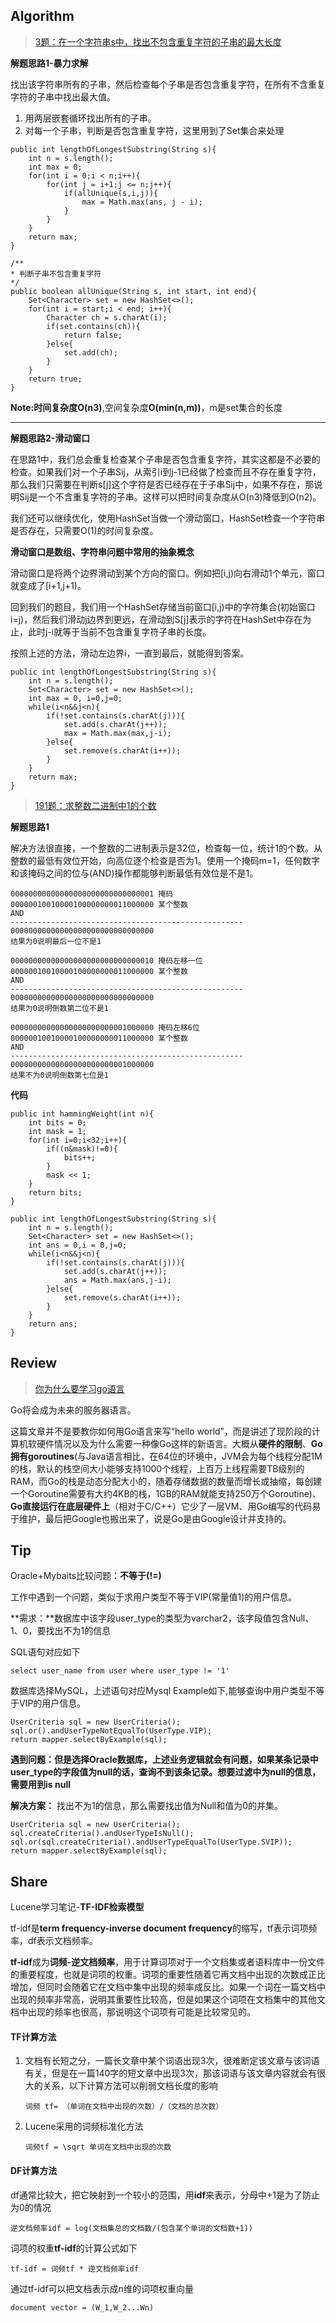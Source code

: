 ## Algorithm

> [3题：在一个字符串s中，找出不包含重复字符的子串的最大长度](<https://leetcode.com/problems/longest-substring-without-repeating-characters/>)

**解题思路1-暴力求解**

找出该字符串所有的子串，然后检查每个子串是否包含重复字符，在所有不含重复字符的子串中找出最大值。

1. 用两层嵌套循环找出所有的子串。
2. 对每一个子串，判断是否包含重复字符，这里用到了Set集合来处理

```
public int lengthOfLongestSubstring(String s){
    int n = s.length();
    int max = 0;
    for(int i = 0;i < n;i++){
        for(int j = i+1;j <= n;j++){
            if(allUnique(s,i,j)){
                max = Math.max(ans, j - i);
            }
        }
    }
    return max;
}

/**
* 判断子串不包含重复字符
*/
public boolean allUnique(String s, int start, int end){
    Set<Character> set = new HashSet<>();
    for(int i = start;i < end; i++){
        Character ch = s.charAt(i);
        if(set.contains(ch)){
            return false;
        }else{
            set.add(ch);
        }
    }
    return true;
}
```

**Note:**时间复杂度**O(n3)**,空间复杂度**O(min(n,m))**，m是set集合的长度

------

**解题思路2-滑动窗口**

在思路1中，我们总会重复检查某个子串是否包含重复字符，其实这都是不必要的检查。如果我们对一个子串Sij，从索引i到j-1已经做了检查而且不存在重复字符，那么我们只需要在判断s[j]这个字符是否已经存在于子串Sij中，如果不存在，那说明Sij是一个不含重复字符的子串。这样可以把时间复杂度从O(n3)降低到O(n2)。

我们还可以继续优化，使用HashSet当做一个滑动窗口，HashSet检查一个字符串是否存在，只需要O(1)的时间复杂度。

**滑动窗口是数组、字符串问题中常用的抽象概念**

滑动窗口是将两个边界滑动到某个方向的窗口。例如把[i,j)向右滑动1个单元，窗口就变成了[i+1,j+1)。

回到我们的题目，我们用一个HashSet存储当前窗口[i,j)中的字符集合(初始窗口i=j)，然后我们滑动j边界到更远，在滑动到S[j]表示的字符在HashSet中存在为止，此时j-i就等于当前不包含重复字符子串的长度。

按照上述的方法，滑动左边界i，一直到最后，就能得到答案。

```
public int lengthOfLongestSubstring(String s){
    int n = s.length();
    Set<Character> set = new HashSet<>();
    int max = 0, i=0,j=0;
    while(i<n&&j<n){
        if(!set.contains(s.charAt(j))){
            set.add(s.charAt(j++));
            max = Math.max(max,j-i);
        }else{
            set.remove(s.charAt(i++));
        }
    }
    return max;
}
```



> [191题：求整数二进制中1的个数](<https://leetcode.com/problems/number-of-1-bits/>)

**解题思路1**

解决方法很直接，一个整数的二进制表示是32位，检查每一位，统计1的个数。从整数的最低有效位开始，向高位逐个检查是否为1。使用一个掩码m=1，任何数字和该掩码之间的位与(AND)操作都能够判断最低有效位是不是1。

```
00000000000000000000000000000001 掩码
00000010010000100000000011000000 某个整数
AND
----------------------------------------------------
00000000000000000000000000000000
结果为0说明最后一位不是1
```

```
00000000000000000000000000000010 掩码左移一位
00000010010000100000000011000000 某个整数
AND
----------------------------------------------------
00000000000000000000000000000000
结果为0说明倒数第二位不是1
```

```
00000000000000000000000001000000 掩码左移6位
00000010010000100000000011000000 某个整数
AND
----------------------------------------------------
00000000000000000000000001000000
结果不为0说明倒数第七位是1
```

**代码**

```
public int hammingWeight(int n){
    int bits = 0;
    int mask = 1;
    for(int i=0;i<32;i++){
        if((n&mask)!=0){
            bits++;
        }
        mask << 1;
    }
    return bits;
}
```

```
public int lengthOfLongestSubstring(String s){
    int n = s.length();
    Set<Character> set = new HashSet<>();
    int ans = 0,i = 0,j=0;
    while(i<n&&j<n){
        if(!set.contains(s.charAt(j))){
            set.add(s.charAt(j++));
            ans = Math.max(ans,j-i);
        }else{
            set.remove(s.charAt(i++));
        }
    }
    return ans;
}
```

## Review

> [你为什么要学习go语言](<https://medium.com/@kevalpatel2106/why-should-you-learn-go-f607681fad65>)

Go将会成为未来的服务器语言。

这篇文章并不是要教你如何用Go语言来写“hello world”，而是讲述了现阶段的计算机软硬件情况以及为什么需要一种像Go这样的新语言。大概从**硬件的限制**、**Go拥有goroutines**(与Java语言相比，在64位的环境中，JVM会为每个线程分配1M的栈，默认的栈空间大小能够支持1000个线程，上百万上线程需要TB级别的RAM，而Go的栈是动态分配大小的，随着存储数据的数量而增长或抽缩，每创建一个Goroutine需要有大约4KB的栈，1GB的RAM就能支持250万个Goroutine)、**Go直接运行在底层硬件上**（相对于C/C++）它少了一层VM、用Go编写的代码易于维护，最后把Google也搬出来了，说是Go是由Google设计并支持的。

## Tip

Oracle+Mybaits比较问题：**不等于(!=)**

工作中遇到一个问题，类似于求用户类型不等于VIP(常量值1)的用户信息。

**需求：**数据库中该字段user_type的类型为varchar2，该字段值包含Null、1、0，要找出不为1的信息

SQL语句对应如下

```
select user_name from user where user_type != '1'
```

数据库选择MySQL，上述语句对应Mysql Example如下,能够查询中用户类型不等于VIP的用户信息。

```
UserCriteria sql = new UserCriteria();
sql.or().andUserTypeNotEqualTo(UserType.VIP);
return mapper.selectByExample(sql);
```

**遇到问题：**但是选择Oracle数据库，上述业务逻辑就会有问题，如果某条记录中user_type的字段值为null的话，查询不到该条记录。想要过滤中为null的信息，需要用到**is null**

**解决方案：** 找出不为1的信息，那么需要找出值为Null和值为0的并集。

```
UserCriteria sql = new UserCriteria();
sql.createCriteria().andUserTypeIsNull();    sql.or(sql.createCriteria().andUserTypeEqualTo(UserType.SVIP));
return mapper.selectByExample(sql);
```

## Share

Lucene学习笔记-**TF-IDF检索模型**

tf-idf是**term frequency-inverse document frequency**的缩写，tf表示词项频率，df表示文档频率。

**tf-idf**成为**词频-逆文档频率**，用于计算词项对于一个文档集或者语料库中一份文件的重要程度，也就是词项的权重。词项的重要性随着它再文档中出现的次数成正比增加，但同时会随着它在文档中集中出现的频率成反比。如果一个词在一篇文档中出现的频率非常高，说明其重要性比较高，但是如果这个词项在文档集中的其他文档中出现的频率也很高，那说明这个词项有可能是比较常见的。

#### TF计算方法

1. 文档有长短之分，一篇长文章中某个词语出现3次，很难断定该文章与该词语有关，但是在一篇140字的短文章中出现3次，那该词语与该文章内容就会有很大的关系，以下计算方法可以削弱文档长度的影响

   ```
   词频 tf= （单词在文档中出现的次数）/（文档的总次数）
   ```


2. Lucene采用的词频标准化方法

   ```
   词频tf = \sqrt 单词在文档中出现的次数
   ```


#### DF计算方法 

df通常比较大，把它映射到一个较小的范围，用**idf**来表示，分母中+1是为了防止为0的情况

```
逆文档频率idf = log(文档集总的文档数/(包含某个单词的文档数+1))
```

词项的权重**tf-idf**的计算公式如下

```
tf-idf = 词频tf * 逆文档频率idf
```

通过tf-idf可以把文档表示成n维的词项权重向量

```
document vector = (W_1,W_2...Wn)
```

